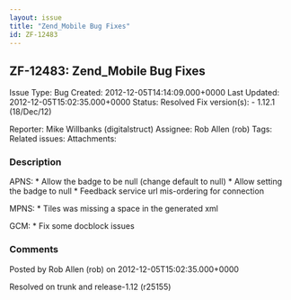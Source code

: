 ```yaml
---
layout: issue
title: "Zend_Mobile Bug Fixes"
id: ZF-12483
---
```


ZF-12483: Zend\_Mobile Bug Fixes
--------------------------------

 Issue Type: Bug Created: 2012-12-05T14:14:09.000+0000 Last Updated: 2012-12-05T15:02:35.000+0000 Status: Resolved Fix version(s): - 1.12.1 (18/Dec/12)
 
 Reporter:  Mike Willbanks (digitalstruct)  Assignee:  Rob Allen (rob)  Tags: 
 Related issues: 
 Attachments: 
### Description

APNS: \* Allow the badge to be null (change default to null) \* Allow setting the badge to null \* Feedback service url mis-ordering for connection

MPNS: \* Tiles was missing a space in the generated xml

GCM: \* Fix some docblock issues

 

 

### Comments

Posted by Rob Allen (rob) on 2012-12-05T15:02:35.000+0000

Resolved on trunk and release-1.12 (r25155)

 

 